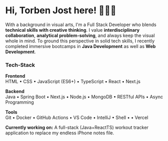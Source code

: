 # Hi, Torben Jost here! :raising_hand:👨‍💻

With a background in visual arts, I'm a Full Stack Developer who blends **technical skills with creative thinking**. I value **interdisciplinary collaboration**, **analytical problem-solving**, and always keep the visual whole in mind. To ground this perspective in solid tech skills, I recently completed immersive bootcamps in **Java Development** as well as **Web Development**.

### Tech-Stack
**Frontend**  
HTML • CSS • JavaScript (ES6+) • TypeScript • React • Next.js

**Backend**  
Java • Spring Boot • Next.js • Node.js • MongoDB • RESTful APIs • Async Programming

**Tools**  
Git • Docker • GitHub Actions • VS Code • IntelliJ • Shell •  • Vercel

**Currently working on:**
A full-stack (Java+ReactTS) workout tracker application to replace my endless iPhone notes file.
